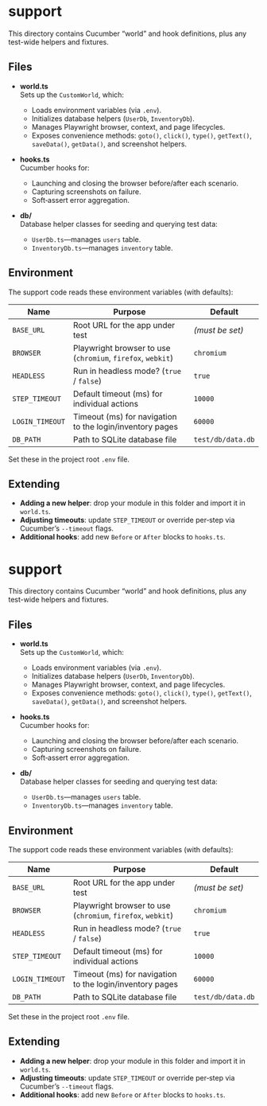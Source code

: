 # support

This directory contains Cucumber “world” and hook definitions, plus any test-wide helpers and fixtures.

## Files

- **world.ts**  
  Sets up the `CustomWorld`, which:
  - Loads environment variables (via `.env`).
  - Initializes database helpers (`UserDb`, `InventoryDb`).
  - Manages Playwright browser, context, and page lifecycles.
  - Exposes convenience methods: `goto()`, `click()`, `type()`, `getText()`, `saveData()`, `getData()`, and screenshot helpers.

- **hooks.ts**  
  Cucumber hooks for:
  - Launching and closing the browser before/after each scenario.
  - Capturing screenshots on failure.
  - Soft‐assert error aggregation.

- **db/**  
  Database helper classes for seeding and querying test data:
  - `UserDb.ts`—manages `users` table.
  - `InventoryDb.ts`—manages `inventory` table.

## Environment

The support code reads these environment variables (with defaults):

| Name          | Purpose                                          | Default                 |
| ------------- | ------------------------------------------------ | ----------------------- |
| `BASE_URL`    | Root URL for the app under test                  | _(must be set)_         |
| `BROWSER`     | Playwright browser to use (`chromium`, `firefox`, `webkit`) | `chromium` |
| `HEADLESS`    | Run in headless mode? (`true` / `false`)         | `true`                  |
| `STEP_TIMEOUT`| Default timeout (ms) for individual actions       | `10000`                 |
| `LOGIN_TIMEOUT`| Timeout (ms) for navigation to the login/inventory pages | `60000` |
| `DB_PATH`     | Path to SQLite database file                     | `test/db/data.db`       |

Set these in the project root `.env` file.

## Extending

- **Adding a new helper**: drop your module in this folder and import it in `world.ts`.
- **Adjusting timeouts**: update `STEP_TIMEOUT` or override per‐step via Cucumber’s `--timeout` flags.
- **Additional hooks**: add new `Before` or `After` blocks to `hooks.ts`.

# support

This directory contains Cucumber “world” and hook definitions, plus any test-wide helpers and fixtures.

## Files

- **world.ts**  
  Sets up the `CustomWorld`, which:
  - Loads environment variables (via `.env`).
  - Initializes database helpers (`UserDb`, `InventoryDb`).
  - Manages Playwright browser, context, and page lifecycles.
  - Exposes convenience methods: `goto()`, `click()`, `type()`, `getText()`, `saveData()`, `getData()`, and screenshot helpers.

- **hooks.ts**  
  Cucumber hooks for:
  - Launching and closing the browser before/after each scenario.
  - Capturing screenshots on failure.
  - Soft‐assert error aggregation.

- **db/**  
  Database helper classes for seeding and querying test data:
  - `UserDb.ts`—manages `users` table.
  - `InventoryDb.ts`—manages `inventory` table.

## Environment

The support code reads these environment variables (with defaults):

| Name          | Purpose                                          | Default                 |
| ------------- | ------------------------------------------------ | ----------------------- |
| `BASE_URL`    | Root URL for the app under test                  | _(must be set)_         |
| `BROWSER`     | Playwright browser to use (`chromium`, `firefox`, `webkit`) | `chromium` |
| `HEADLESS`    | Run in headless mode? (`true` / `false`)         | `true`                  |
| `STEP_TIMEOUT`| Default timeout (ms) for individual actions       | `10000`                 |
| `LOGIN_TIMEOUT`| Timeout (ms) for navigation to the login/inventory pages | `60000` |
| `DB_PATH`     | Path to SQLite database file                     | `test/db/data.db`       |

Set these in the project root `.env` file.

## Extending

- **Adding a new helper**: drop your module in this folder and import it in `world.ts`.
- **Adjusting timeouts**: update `STEP_TIMEOUT` or override per‐step via Cucumber’s `--timeout` flags.
- **Additional hooks**: add new `Before` or `After` blocks to `hooks.ts`.

